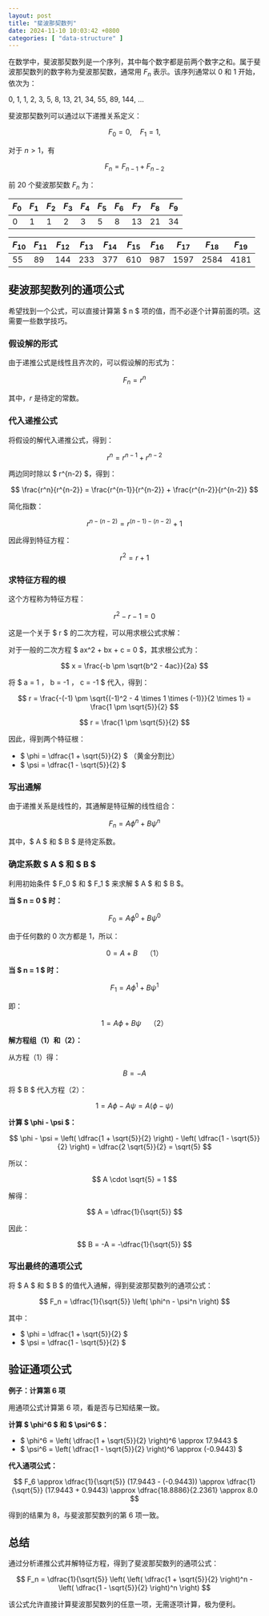 ```yaml
---
layout: post
title: "斐波那契数列"
date: 2024-11-10 10:03:42 +0800
categories: [ "data-structure" ]
---
```


在数学中，斐波那契数列是一个序列，其中每个数字都是前两个数字之和。属于斐波那契数列的数字称为斐波那契数，通常用 $F_n$ 表示。该序列通常以 0 和 1 开始，依次为：

0, 1, 1, 2, 3, 5, 8, 13, 21, 34, 55, 89, 144, ...

斐波那契数列可以通过以下递推关系定义：

$$
F_{0}=0,\quad F_{1}=1,
$$

对于 $n > 1$，有

$$
F_{n}=F_{n-1}+F_{n-2}
$$

前 20 个斐波那契数 $F_n$ 为：

| $F_0$ | $F_1$ | $F_2$ | $F_3$ | $F_4$ | $F_5$ | $F_6$ | $F_7$ | $F_8$ | $F_9$ |
|-------|-------|-------|-------|-------|-------|-------|-------|-------|-------|
| 0     | 1     | 1     | 2     | 3     | 5     | 8     | 13    | 21    | 34    |

| $F_{10}$ | $F_{11}$ | $F_{12}$ | $F_{13}$ | $F_{14}$ | $F_{15}$ | $F_{16}$ | $F_{17}$ | $F_{18}$ | $F_{19}$ |
|----------|----------|----------|----------|----------|----------|----------|----------|----------|----------|
| 55       | 89       | 144      | 233      | 377      | 610      | 987      | 1597     | 2584     | 4181     |

## 斐波那契数列的通项公式

希望找到一个公式，可以直接计算第 $ n $ 项的值，而不必逐个计算前面的项。这需要一些数学技巧。

### 假设解的形式

由于递推公式是线性且齐次的，可以假设解的形式为：

$$
F_n = r^n
$$

其中，$r$ 是待定的常数。

### 代入递推公式

将假设的解代入递推公式，得到：

$$
r^n = r^{n-1} + r^{n-2}
$$

两边同时除以 $ r^{n-2} $，得到：

$$
\frac{r^n}{r^{n-2}} = \frac{r^{n-1}}{r^{n-2}} + \frac{r^{n-2}}{r^{n-2}}
$$

简化指数：

$$
r^{n-(n-2)} = r^{(n-1)-(n-2)} + 1
$$

因此得到特征方程：

$$
r^2 = r + 1
$$

### 求特征方程的根

这个方程称为特征方程：

$$
r^2 - r - 1 = 0
$$

这是一个关于 $ r $ 的二次方程，可以用求根公式求解：

对于一般的二次方程 $ ax^2 + bx + c = 0 $，其求根公式为：

$$
x = \frac{-b \pm \sqrt{b^2 - 4ac}}{2a}
$$

将 $ a = 1 $，$ b = -1 $，$ c = -1 $ 代入，得到：

$$
r = \frac{-(-1) \pm \sqrt{(-1)^2 - 4 \times 1 \times (-1)}}{2 \times 1} = \frac{1 \pm \sqrt{5}}{2}
$$

$$
r = \frac{1 \pm \sqrt{5}}{2}
$$

因此，得到两个特征根：

- $ \phi = \dfrac{1 + \sqrt{5}}{2} $  （黄金分割比）
- $ \psi = \dfrac{1 - \sqrt{5}}{2} $

### 写出通解

由于递推关系是线性的，其通解是特征解的线性组合：

$$
F_n = A \phi^n + B \psi^n
$$

其中，$ A $ 和 $ B $ 是待定系数。

### 确定系数 $ A $ 和 $ B $

利用初始条件 $ F_0 $ 和 $ F_1 $ 来求解 $ A $ 和 $ B $。

**当 $ n = 0 $ 时：**

$$
F_0 = A \phi^0 + B \psi^0
$$

由于任何数的 0 次方都是 1，所以：

$$
0 = A + B \quad \text{（1）}
$$

**当 $ n = 1 $ 时：**

$$
F_1 = A \phi^1 + B \psi^1
$$

即：

$$
1 = A \phi + B \psi \quad \text{（2）}
$$

**解方程组（1）和（2）：**

从方程（1）得：

$$
B = -A
$$

将 $ B $ 代入方程（2）：

$$
1 = A \phi - A \psi = A (\phi - \psi)
$$

**计算 $ \phi - \psi $：**

$$
\phi - \psi = \left( \dfrac{1 + \sqrt{5}}{2} \right) - \left( \dfrac{1 - \sqrt{5}}{2} \right) = \dfrac{2 \sqrt{5}}{2} = \sqrt{5}
$$

所以：

$$
A \cdot \sqrt{5} = 1
$$

解得：

$$
A = \dfrac{1}{\sqrt{5}}
$$

因此：

$$
B = -A = -\dfrac{1}{\sqrt{5}}
$$

### 写出最终的通项公式

将 $ A $ 和 $ B $ 的值代入通解，得到斐波那契数列的通项公式：

$$
F_n = \dfrac{1}{\sqrt{5}} \left( \phi^n - \psi^n \right)
$$

其中：

- $ \phi = \dfrac{1 + \sqrt{5}}{2} $
- $ \psi = \dfrac{1 - \sqrt{5}}{2} $

## 验证通项公式

**例子：计算第 6 项**

用通项公式计算第 6 项，看是否与已知结果一致。

**计算 $ \phi^6 $ 和 $ \psi^6 $：**

- $ \phi^6 = \left( \dfrac{1 + \sqrt{5}}{2} \right)^6 \approx 17.9443 $
- $ \psi^6 = \left( \dfrac{1 - \sqrt{5}}{2} \right)^6 \approx (-0.9443) $

**代入通项公式：**

$$
F_6 \approx \dfrac{1}{\sqrt{5}} (17.9443 - (-0.9443)) \approx \dfrac{1}{\sqrt{5}} (17.9443 + 0.9443) \approx \dfrac{18.8886}{2.2361} \approx 8.0
$$

得到的结果为 8，与斐波那契数列的第 6 项一致。

## 总结

通过分析递推公式并解特征方程，得到了斐波那契数列的通项公式：

$$
F_n = \dfrac{1}{\sqrt{5}} \left( \left( \dfrac{1 + \sqrt{5}}{2} \right)^n - \left( \dfrac{1 - \sqrt{5}}{2} \right)^n \right)
$$

该公式允许直接计算斐波那契数列的任意一项，无需逐项计算，极为便利。
